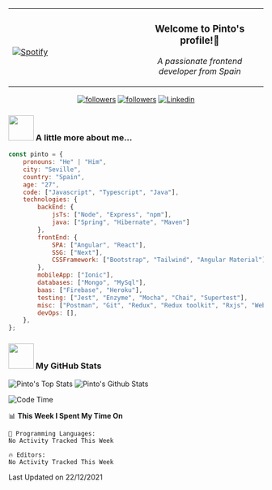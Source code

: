 <table width="100%" align="center"> 
  <tr>
  <td width="50%">
      
&nbsp; <br> [![Spotify](https://novatorem-zeta-rust.vercel.app/api/spotify)](https://open.spotify.com/user/novatorem-zeta-rust)

  </td>
  <td width="50%">
    <h3 align="center">Welcome to Pinto's profile!👋</h3>
    <p align="center"><em>A passionate frontend developer from Spain</em></p>
  </td>
  </table>

<p align="center">
  <a href="https://twitter.com/Jepinher">
    <img alt="followers" title="Follow me on Twitter" src="https://custom-icon-badges.herokuapp.com/twitter/follow/jepinher?color=55960c&labelColor=488207&label=Follow&logo=twitter-outline&logoColor=white&style=for-the-badge"/></a>
  <a href="https://github.com/pinto-hub">
    <img alt="followers" title="Follow me on Github" src="https://custom-icon-badges.herokuapp.com/github/followers/pinto-hub?color=236ad3&labelColor=1155ba&style=for-the-badge&logo=person-add&label=Follow&logoColor=white"/></a>
  <a href="https://www.linkedin.com/in/jesus-hermosell-8973aa175/">
    <img alt="Linkedin" title="Follow me on Linkedin" src="https://img.shields.io/badge/LinkedIn-0077B5?style=for-the-badge&logo=linkedin&logoColor=white"/></a>
</p>

### <img src="https://media.giphy.com/media/VgCDAzcKvsR6OM0uWg/giphy.gif" width="50"> A little more about me...  

```javascript
const pinto = {
    pronouns: "He" | "Him",
    city: "Seville",
    country: "Spain",
    age: "27",
    code: ["Javascript", "Typescript", "Java"],
    technologies: {
        backEnd: {
            jsTs: ["Node", "Express", "npm"],
            java: ["Spring", "Hibernate", "Maven"]
        },
        frontEnd: {
            SPA: ["Angular", "React"],
            SSG: ["Next"],
            CSSFramework: ["Bootstrap", "Tailwind", "Angular Material"],
        },
        mobileApp: ["Ionic"],
        databases: ["Mongo", "MySql"],
        baas: ["Firebase", "Heroku"],
        testing: ["Jest", "Enzyme", "Mocha", "Chai", "Supertest"],
        misc: ["Postman", "Git", "Redux", "Redux toolkit", "Rxjs", "Webpack", "Babel", "Socket.IO"],
        devOps: [],
    },
};
```

### <img src="https://media.giphy.com/media/VgCDAzcKvsR6OM0uWg/giphy.gif" width="50"> My GitHub Stats
![Pinto's Top Stats](https://github-readme-stats-gilt-tau.vercel.app/api/top-langs/?username=pinto-hub&layout=compact&theme=dracula)
![Pinto's Github Stats](https://github-readme-stats-gilt-tau.vercel.app/api?username=pinto-hub&show_icons=true&theme=dracula)


  <!--START_SECTION:waka-->
![Code Time](http://img.shields.io/badge/Code%20Time-114%20hrs%2011%20mins-blue)

📊 **This Week I Spent My Time On** 

```text
💬 Programming Languages: 
No Activity Tracked This Week

🔥 Editors: 
No Activity Tracked This Week

```


 Last Updated on 22/12/2021
<!--END_SECTION:waka-->
